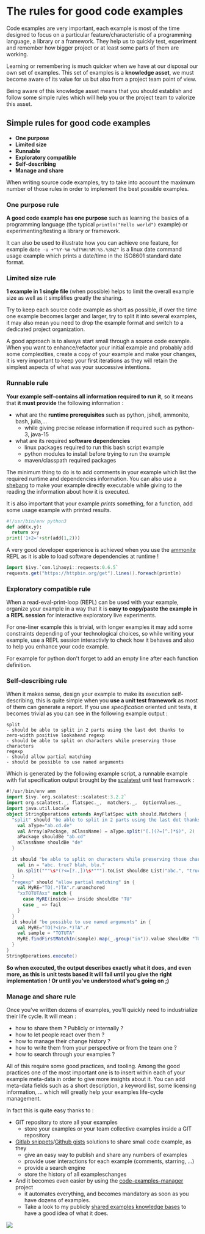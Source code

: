 # The rules for good code examples

Code examples are very important, each example is most of the time
designed to focus on a particular feature/characteristic of a
programming language, a library or a framework.
They help us to quickly test, experiment and remember how bigger
project or at least some parts of them are working.

Learning or remembering is much quicker when we have at our disposal
our own set of examples. This set of examples is a **knowledge asset**,
we must become aware of its value for us but also from a project team
point of view.

Being aware of this knowledge asset means that you should establish
and follow some simple rules which will help you or the project team to 
valorize this asset.

## Simple rules for good code examples

- **One purpose**
- **Limited size**
- **Runnable**
- **Exploratory compatible**
- **Self-describing**
- **Manage and share**

When writing source code examples, try to take into account the maximum
number of those rules in order to implement the best possible examples. 

### One purpose rule

**A good code example has one purpose** such as learning the basics of a
programming language (the typical `println("Hello world")` example) or
experimenting/testing a library or framework.

It can also be used to illustrate how you can achieve one feature, for example
`date -u +"%Y-%m-%dT%H:%M:%S.%3NZ"` is a linux date command usage example
which prints a date/time in the ISO8601 standard date format.

### Limited size rule

**1 example in 1 single file** (when possible) helps to limit the overall
example size as well as it simplifies greatly the sharing.

Try to keep each source code example as short as possible, if over the 
time one example becomes larger and larger, try to split it into several
examples, it may also mean you need to drop the example format and switch
to a dedicated project organization.

A good approach is to always start small through a source code example.
When you want to enhance/refactor your initial example and probably add
some complexities, create a copy of your example and make your changes,
it is very important to keep your first iterations as they will retain
the simplest aspects of what was your successive intentions.   

### Runnable rule

**Your example self-contains all information required to run it**, so
it means that **it must provide** the following information :
- what are the **runtime prerequisites** such as python, jshell, ammonite, bash, julia,...
  - while giving precise release information if required such as python-3, java-15
- what are its required **software dependencies**
  - linux packages required to run this bash script example
  - python modules to install before trying to run the example
  - maven/classpath required packages

The minimum thing to do is to add comments in your example which list the
required runtime and dependencies information. You can also use a [shebang][shebang]
to make your example directly executable while giving to the reading the
information about how it is executed.

It is also important that your example *prints* something, for a function, add
some usage example with printed results.

```python
#!/usr/bin/env python3
def add(x,y):
  return x+y
print('1+2='+str(add(1,2)))
```
 
A very good developer experience is achieved when you use the [ammonite][amm]
REPL as it is able to load software dependencies at runtime !
```scala
import $ivy.`com.lihaoyi::requests:0.6.5`
requests.get("https://httpbin.org/get").lines().foreach(println)
```

### Exploratory compatible rule

When a read-eval-print-loop (REPL) can be used with your example, organize your example
in a way that it is **easy to copy/paste the example in a REPL session** for interactive
exploratory live experiments.

For one-liner example this is trivial, with longer examples it may add some constraints
depending of your technological choices, so while writing your example, use a REPL session
interactivly to check how it behaves and also to help you enhance your code example.

For example for python don't forget to add an empty line after each function definition.

### Self-describing rule

When it makes sense, design your example to make its execution self-describing, this is quite simple
when you **use a unit test framework** as most of them can generate a report. If you use *specification*
oriented unit tests, it becomes trivial as you can see in the following example output :

```
split
- should be able to split in 2 parts using the last dot thanks to zero-width positive lookahead regexp
- should be able to split on characters while preserving those characters
regexp
- should allow partial matching
- should be possible to use named arguments
```

Which is generated by the following example script, a runnable example with flat specification
output brought by the [scalatest][scalatest] unit test framework :
```scala
#!/usr/bin/env amm
import $ivy.`org.scalatest::scalatest:3.2.2`
import org.scalatest._, flatspec._,  matchers._,  OptionValues._
import java.util.Locale
object StringOperations extends AnyFlatSpec with should.Matchers {
  "split" should "be able to split in 2 parts using the last dot thanks to zero-width positive lookahead regexp" in {
    val aType="ab.cd.de"
    val Array(aPackage, aClassName) = aType.split("[.](?=[^.]*$)", 2)
    aPackage shouldBe "ab.cd"
    aClassName shouldBe "de"
  }

  it should "be able to split on characters while preserving those characters" in {
    val in = "abc. truc? blah, blu."
    in.split("""\s*(?<=[?.,])\s*""").toList shouldBe List("abc.", "truc?", "blah,", "blu.")
  }
  "regexp" should "allow partial matching" in {
    val MyRE="TO(.*)TA".r.unanchored
    "xxTOTUTAxx" match {
      case MyRE(inside)=> inside shouldBe "TU"
      case _ => fail
    }
  }
  it should "be possible to use named arguments" in {
    val MyRE="TO(?<in>.*)TA".r
    val sample = "TOTUTA"
    MyRE.findFirstMatchIn(sample).map(_.group("in")).value shouldBe "TU"
  }
}
StringOperations.execute()
```

**So when executed, the output describes exactly what it does, and even more, as this is unit tests based it will
fail until you give the right implementation ! Or until you've understood what's going on ;)**

### Manage and share rule

Once you've written dozens of examples, you'll quickly need to industrialize their life cycle. It will mean :
- how to share them ? Publicly or internally ? 
- how to let people react over them ?
- how to manage their change history ?
- how to write them from your perspective or from the team one ?
- how to search through your examples ?

All of this require some good practices, and tooling. Among the good practices one of the most important one is
to insert within each of your example meta-data in order to give more insights about it. You can add meta-data
fields such as a short description, a keyword list, some licensing information, ... which will greatly help your
examples life-cycle management. 

In fact this is quite easy thanks to :
- GIT repository to store all your examples
  - store your examples or your team collective examples inside a GIT repository
- [Gitlab snippets][snippets]/[Github gists][gists] solutions to share small code example, as they
  - give an easy way to publish and share any numbers of examples
  - provide user interactions for each example (comments, starring, ...)
  - provide a search engine
  - store the history of all exampleschanges
- And it becomes even easier by using the [code-examples-manager][cem] project
  - it automates everything, and becomes mandatory as soon as you have dozens of examples. 
  - Take a look to my publicly [shared examples knowledge bases][dacr-gists-overview]
    to have a good idea of what it does.  

![](images/)

[amm]: https://ammonite.io/
[cem]: https://github.com/dacr/code-examples-manager
[dacr-gists-overview]: https://gist.github.com/dacr/c071a7b7d3de633281cbe84a34be47f1
[dacr-gists]: https://gist.github.com/dacr
[shebang]: https://en.wikipedia.org/wiki/Shebang_(Unix)
[scalatest]: https://www.scalatest.org/
[snippets]: https://gitlab.com/explore/snippets
[gists]: https://gist.github.com/
